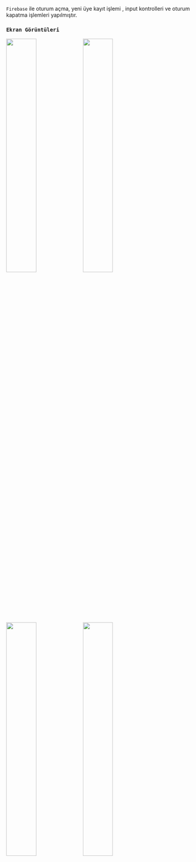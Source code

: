 `Firebase` ile oturum açma, yeni üye kayıt işlemi , input kontrolleri ve oturum kapatma işlemleri yapılmıştır.

### `Ekran Görüntüleri`
<img src="https://i.hizliresim.com/ssnzu8y.PNG" width=40% height=40%>
<img src="https://i.hizliresim.com/d1esx57.PNG" width=40% height=40%>
<img src="https://i.hizliresim.com/cm2qxkz.PNG" width=40% height=40%>
<img src="https://i.hizliresim.com/rdtp3ch.PNG" width=40% height=40%>
